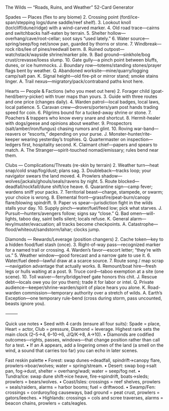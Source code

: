 The Wilds — “Roads, Ruins, and Weather” 52-Card Generator

Spades — Places (flex to any biome)
	2.	Crossing point (ford/ice-span/stepping logs/dune saddle/reef shelf).
	3.	Lookout knoll (tor/cliff/dune/ridge) with a wind-carved marker.
	4.	Old road trace—cairns and switchbacks half-eaten by terrain.
	5.	Shelter hollow—overhang/cave/root-cellar; soot says “used lately.”
	6.	Water source—spring/seep/fog net/snow pan, guarded by thorns or stone.
	7.	Windbreak—rock ribs/lee of pines/reedwall berm.
	8.	Ruined outpost—watchstack/wayside shrine/marker pile.
	9.	Bad ground—sinkhole/bog crust/crevasse/loess slump.
	10.	Gate gully—a pinch point between bluffs, dunes, or ice hummocks.
J. Boundary row—totems/standing stones/prayer flags bent by weather.
Q. Abandoned worksite—mine/quarry/logging camp/salt pan.
K. Signal height—old fire-pit or mirror stand; smoke stains linger.
A. Trail nexus—migratory/pack/contraband paths knot here.

Hearts — People & Factions (who you meet out here)
	2.	Forager child (goat-herd/berry-picker) with truer maps than yours.
	3.	Guide with three routes and one price (changes daily).
	4.	Warden patrol—local badges, local laws, local patience.
	5.	Caravan crew—drovers/porters/yam post hands trading speed for coin.
	6.	Pilgrims bound for a tucked-away shrine or stone.
	7.	Poachers & trappers who know every snare and shortcut.
	8.	Hermit-healer with dogs/geese and opinions about weather.
	9.	Prospectors (salt/amber/iron/fungus) chasing rumors and glint.
	10.	Roving war-band—reavers or “escorts,” depending on your purse.
J. Monster-hunter/rite-keeper wearing yesterday’s trophies.
Q. Quartermaster on inspection—ledgers first, hospitality second.
K. Claimant chief—papers and spears to match.
A. The Stranger—spirit-touched nomad/emissary; rules bend near them.

Clubs — Complications/Threats (re-skin by terrain)
	2.	Weather turn—heat snap/cold snap/fog/dust; plans sag.
	3.	Doubleback—tracks loop; your navigator swears the land moved.
	4.	Prowlers shadow—wolves/jackals/ghouls/seals/ravens by night.
	5.	Route blocked—deadfall/rockfall/dune shift/ice heave.
	6.	Quarantine sign—camp fever; wardens sniff your packs.
	7.	Territorial beast—charge, stampede, or swarm; your choice is wrong.
	8.	Elemental front—grassfire/peat-burn/canopy flare/blowing spindrift.
	9.	Paper vs spear—jurisdiction fight in the wilds stalls your day.
	10.	Supply pinch—water/fuel/feed low; pick what starves.
J. Pursuit—hunters/avengers follow; signs say “close.”
Q. Bad omen—will-lights, taboo day, saint bells silent; locals refuse.
K. General alarm—levy/muster/evacuation; all tracks become checkpoints.
A. Catastrophe—flood/whiteout/sandstorm/lahar; clocks jump.

Diamonds — Rewards/Leverage (position changers)
	2.	Cache token—key to a hidden food/fuel stash (once).
	3.	Right-of-way pass—recognized marker for a named trail or crossing.
	4.	Warden’s favor—escort letter; “they’re with us.”
	5.	Weather window—good forecast and a narrow gate to use it.
	6.	Water/fuel deed—lawful draw at a scarce source.
	7.	Route song / map scrap—navigation advantage that actually works.
	8.	Remount/boat hire—fresh legs or hulls waiting at a post.
	9.	Truce cord—taboo exemption at a site (one scene).
	10.	Toll waiver—ferry/bridge/reef gate honors this chit.
J. Rescue debt—locals owe you (or you them); trade it for labor or intel.
Q. Private audience—keeper/shrine-warden/spirit of place hears you alone.
K. Road-warden commission—temporary authority over a stretch of wilds.
A. Earth’s Exception—one temporary rule-bend (cross during storm, pass uncounted, beasts ignore you).

⸻

Quick use notes
	•	Seed with 4 cards (ensure all four suits): Spade = place, Heart = actor, Club = pressure, Diamond = leverage. Highest rank sets the main clock (2–5→4, 6–10→6, J/Q/K→8, A→10).
	•	Diamonds are codified outcomes—rights, passes, windows—that change position rather than call for a test.
	•	If an A appears, add a lingering omen of the land (a smell on the wind, a sound that carries too far) you can echo in later scenes.

Fast reskin palette
	•	Forest: swap dunes→deadfall, spindrift→canopy flare, prowlers→boar/wolves; water = spring/stream.
	•	Desert: swap bog→salt pan, fog→dust, shelter = overhang/wadi; water = seep/fog net.
	•	Tundra/Ice: swap dune shift→ice heave, fire→spindrift, boats→sleds; prowlers = bears/wolves.
	•	Coast/Isles: crossings = reef shelves, prowlers = seals/raiders, alarms = harbor booms; fuel = driftwood.
	•	Swamp/Fen: crossings = corduroy/log causeways, bad ground = peat crust, prowlers = gators/leeches.
	•	Highlands: crossings = cols and scree traverses, alarms = beacon chains, prowlers = cats/eagles.

